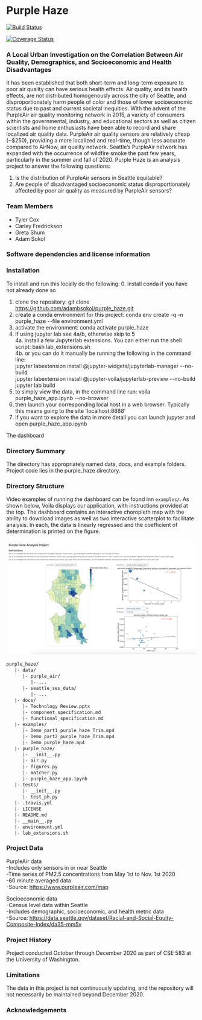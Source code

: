 # Purple Haze

[![Build Status](https://travis-ci.org/adambsokol/purple_haze.svg?branch=main)](https://travis-ci.org/adambsokol/purple_haze)

[![Coverage Status](https://coveralls.io/repos/github/adambsokol/purple_haze/badge.svg?branch=main)](https://coveralls.io/github/adambsokol/purple_haze?branch=main)

### A Local Urban Investigation on the Correlation Between Air Quality, Demographics, and Socioeconomic and Health Disadvantages

It has been established that both short-term and long-term exposure to poor air quality can have serious health effects. Air quality, and its health effects, are not distributed homogenously across the city of Seattle, and disproportionately harm people of color and those of lower socioeconomic status due to past and current societal inequities. With the advent of the PurpleAir air quality monitoring network in 2015, a variety of consumers within the governmental, industry, and educational sectors as well as citizen scientists and home enthusiasts have been able to record and share localized air quality data. PurpleAir air quality sensors are relatively cheap (~$250), providing a more localized and real-time, though less accurate compared to AirNow, air quality network. Seattle’s PurpleAir network has expanded with the occurrence of wildfire smoke the past few years, particularly in the summer and fall of 2020. Purple Haze is an analysis project to answer the following questions: 

1. Is the distribution of PurpleAir sensors in Seattle equitable? 
2. Are people of disadvantaged socioeconomic status disproportionately affected by poor air quality as measured by PurpleAir sensors?

### Team Members

* Tyler Cox
* Carley Fredrickson
* Greta Shum
* Adam Sokol

### Software dependencies and license information

### Installation
To install and run this locally do the following:
0. install conda if you have not already done so
1. clone the repository: git clone https://github.com/adambsokol/purple_haze.git
2. create a conda environment for this project: conda env create -q -n purple_haze --file environment.yml
3. activate the environment: conda activate purple_haze
4. if using jupyter lab see 4a/b, otherwise skip to 5 <br>
4a. install a few Jupyterlab extensions. You can either run the shell script: bash lab_extensions.sh <br>
4b. or you can do it manually be running the following in the command line: <br>
        jupyter labextension install @jupyter-widgets/jupyterlab-manager --no-build <br>
        jupyter labextension install @jupyter-voila/jupyterlab-preview --no-build <br>
        jupyter lab build <br>
5. to simply view the data, in the command line run: voila purple_haze_app.ipynb --no-browser
6. then launch your corresponding local host in a web browser. Typically this means going to the site 'localhost:8888'
7. if you want to explore the data in more detail you can launch jupyter and open purple_haze_app.ipynb

The dashboard 

### Directory Summary
The directory has appropriately named data, docs, and example folders. Project code lies in the purple_haze directory.

### Directory Structure

Video examples of running the dashboard can be found inn `examples/`. As shown below, Voila displays our application, with instructions provided at the top. The dashboard contains an interactive choropleth map with the ability to download images as well as two interactive scatterplot to facilitate analysis. In each, the data is linearly regressed and the coefficient of determination is printed on the figure. 

![Dashboard demo showing choropleth map and two scatterplots combining PurpleAir and City of Seattle data](examples/dashboard.png?raw=true "Title")

```
purple_haze/
   |- data/
      |- purple_air/
         |- ...
      |- seattle_ses_data/
         |- ...
   |- docs/
      |- Technology Review.pptx
      |- component_specification.md
      |- functional_specification.md
   |- examples/
      |- Demo_part1_purple_haze_Trim.mp4
      |- Demo_part2_purple_haze_Trim.mp4
      |- Demo_purple_haze.mp4
   |- purple_haze/
      |- __init__.py
      |- air.py
      |- figures.py
      |- matcher.py
      |- purple_haze_app.ipynb
   |- tests/
      |- __init__.py
      |- test_ph.py
   |- .travis.yml
   |- LICENSE
   |- README.md
   |- __main__.py
   |- environment.yml
   |- lab_extensions.sh
```

### Project Data
PurpleAir data <br>
-Includes only sensors in or near Seattle <br>
-Time series of PM2.5 concentrations from May 1st to Nov. 1st 2020 <br>
-60 minute averaged data <br>
-Source: https://www.purpleair.com/map

    
Socioeconomic data <br>
-Census level data within Seattle <br>
-Includes demographic, socioeconomic, and health metric data <br>
-Source: https://data.seattle.gov/dataset/Racial-and-Social-Equity-Composite-Index/da35-mm5v


### Project History
Project conducted October through December 2020 as part of CSE 583 at the University of Washington.

###  Limitations
The data in this project is not continuously updating, and the repository will not necessarily be maintained beyond December 2020.

### Acknowledgements
